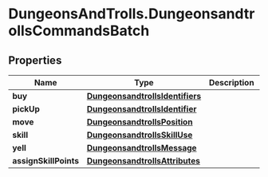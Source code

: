 # DungeonsAndTrolls.DungeonsandtrollsCommandsBatch

## Properties

Name | Type | Description | Notes
------------ | ------------- | ------------- | -------------
**buy** | [**DungeonsandtrollsIdentifiers**](DungeonsandtrollsIdentifiers.md) |  | [optional] 
**pickUp** | [**DungeonsandtrollsIdentifier**](DungeonsandtrollsIdentifier.md) |  | [optional] 
**move** | [**DungeonsandtrollsPosition**](DungeonsandtrollsPosition.md) |  | [optional] 
**skill** | [**DungeonsandtrollsSkillUse**](DungeonsandtrollsSkillUse.md) |  | [optional] 
**yell** | [**DungeonsandtrollsMessage**](DungeonsandtrollsMessage.md) |  | [optional] 
**assignSkillPoints** | [**DungeonsandtrollsAttributes**](DungeonsandtrollsAttributes.md) |  | [optional] 



